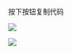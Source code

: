 按下按钮复制代码

![](https://img.imgdb.cn/item/608a432ed1a9ae528febcc9b.png)

<img src="https://img.imgdb.cn/item/608a432ed1a9ae528febcc9b.png" />
